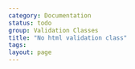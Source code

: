 ```yaml
---
category: Documentation
status: todo
group: Validation Classes
title: "No html validation class"
tags: 
layout: page
---
```


